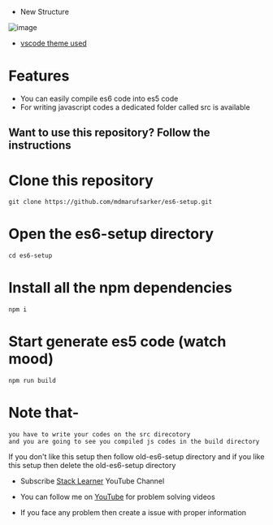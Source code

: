 - New Structure

![image](https://user-images.githubusercontent.com/78826405/204200627-a537ebe1-f45c-4ac4-a2c9-22585f573c60.png)
- [vscode theme used](https://marketplace.visualstudio.com/items?itemName=mdmarufsarker.maruf-sarker&ssr=false&fbclid=IwAR01NsP2IqaIxXW9foD1j6K1ghmUKW03Id98tRqkJmuZSpBbfxb4PmgqyTo#review-details)

# Features

- You can easily compile es6 code into es5 code
- For writing javascript codes a dedicated folder called src is available

## Want to use this repository? Follow the instructions

# Clone this repository

    git clone https://github.com/mdmarufsarker/es6-setup.git

# Open the es6-setup directory

    cd es6-setup

# Install all the npm dependencies

    npm i

# Start generate es5 code (watch mood)

    npm run build
    
# Note that-
    
    you have to write your codes on the src direcotory
    and you are going to see you compiled js codes in the build directory

If you don't like this setup then follow old-es6-setup directory and if you like this setup then delete the old-es6-setup directory

- Subscribe [Stack Learner](https://www.youtube.com/c/StackLearner) YouTube Channel
- You can follow me on [YouTube](https://www.youtube.com/c/MdMarufSarkerOfficial) for problem solving videos

- If you face any problem then create a issue with proper information 
